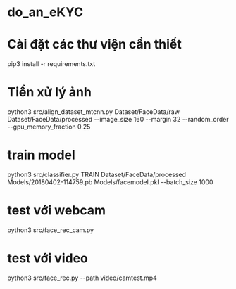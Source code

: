 # do_an_eKYC

# Cài đặt các thư viện cần thiết 
pip3 install -r requirements.txt

# Tiền xử lý ảnh 
python3 src/align_dataset_mtcnn.py  Dataset/FaceData/raw Dataset/FaceData/processed --image_size 160 --margin 32  --random_order --gpu_memory_fraction 0.25

# train model 
python3 src/classifier.py TRAIN Dataset/FaceData/processed Models/20180402-114759.pb Models/facemodel.pkl --batch_size 1000

# test với webcam 
python3 src/face_rec_cam.py

# test với video
python3 src/face_rec.py --path video/camtest.mp4 